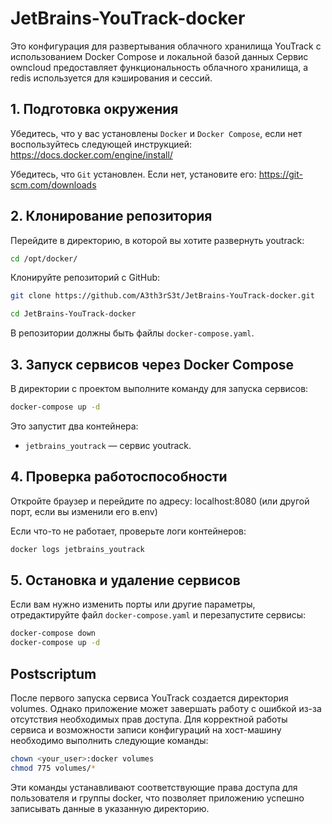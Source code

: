 # JetBrains-YouTrack-docker

Это конфигурация для развертывания облачного хранилища YouTrack с использованием Docker Compose и локальной базой данных
Сервис owncloud предоставляет функциональность облачного хранилища, а redis используется для кэширования и сессий.

## 1. Подготовка окружения
Убедитесь, что у вас установлены `Docker` и `Docker Compose`, если нет воспользуйтесь следующей инструкцией: https://docs.docker.com/engine/install/

Убедитесь, что `Git` установлен. Если нет, установите его: https://git-scm.com/downloads

## 2. Клонирование репозитория
Перейдите в директорию, в которой вы хотите развернуть youtrack:
```bash
cd /opt/docker/
```

Клонируйте репозиторий с GitHub:
```bash
git clone https://github.com/A3th3rS3t/JetBrains-YouTrack-docker.git
```
```bash
cd JetBrains-YouTrack-docker
```
В репозитории должны быть файлы `docker-compose.yaml`.

## 3. Запуск сервисов через Docker Compose
В директории с проектом выполните команду для запуска сервисов:

```bash
docker-compose up -d
```
Это запустит два контейнера:
- `jetbrains_youtrack` — сервис youtrack.

## 4. Проверка работоспособности
Откройте браузер и перейдите по адресу:
localhost:8080  (или другой порт, если вы изменили его в.env)

Если что-то не работает, проверьте логи контейнеров:
```bash
docker logs jetbrains_youtrack
```

## 5. Остановка и удаление сервисов
Если вам нужно изменить порты или другие параметры, отредактируйте файл `docker-compose.yaml` и перезапустите сервисы:
```bash
docker-compose down
docker-compose up -d
```

## Postscriptum
После первого запуска сервиса YouTrack создается директория volumes. Однако приложение может завершать работу с ошибкой из-за отсутствия необходимых прав доступа. Для корректной работы сервиса и возможности записи конфигураций на хост-машину необходимо выполнить следующие команды:
```bash
chown <your_user>:docker volumes
chmod 775 volumes/*
```
Эти команды устанавливают соответствующие права доступа для пользователя и группы docker, что позволяет приложению успешно записывать данные в указанную директорию.
